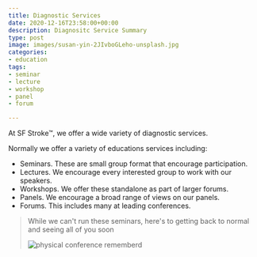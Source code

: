 ```yaml
---
title: Diagnostic Services
date: 2020-12-16T23:58:00+00:00
description: Diagnositc Service Summary
type: post
image: images/susan-yin-2JIvboGLeho-unsplash.jpg
categories:
- education
tags:
- seminar
- lecture
- workshop
- panel
- forum

---
```

At SF Stroke&trade;, we offer a wide variety of diagnostic services.


Normally we offer a variety of educations services including:

- Seminars. These are small group format that encourage participation.
- Lectures. We encourage every interested group to work with our speakers.
- Workshops. We offer these standalone as part of larger forums.
- Panels. We encourage a broad range of views on our panels.
- Forums. This includes many at leading conferences.

> While we can't run these seminars, here's to getting back to normal and
> seeing all of you soon
>
> ![physical conference rememberd](../images/product-school-phlc0v-lcvw-unsplash.jpg)
